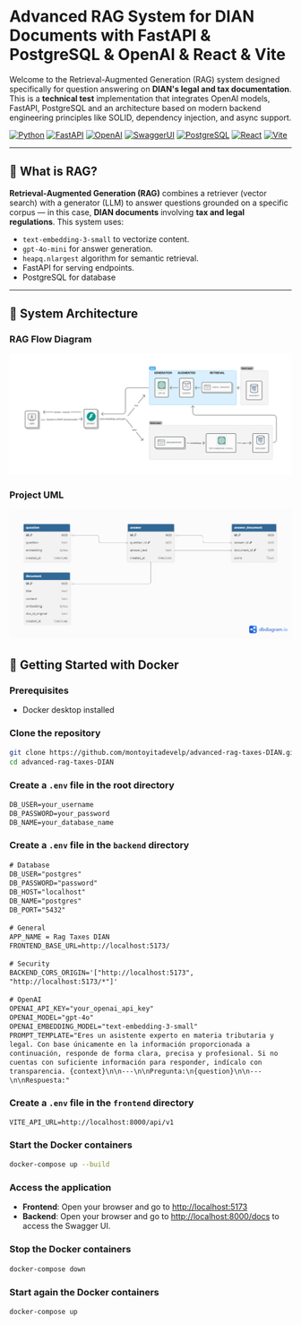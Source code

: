 # Advanced RAG System for DIAN Documents with FastAPI & PostgreSQL & OpenAI & React & Vite

Welcome to the Retrieval-Augmented Generation (RAG) system designed specifically for question answering on **DIAN's legal and tax documentation**. This is a **technical test** implementation that integrates OpenAI models, FastAPI, PostgreSQL and an architecture based on modern backend engineering principles like SOLID, dependency injection, and async support.

[![Python](https://img.shields.io/badge/Python-3.11-blue?logo=python)](https://www.python.org/)
[![FastAPI](https://img.shields.io/badge/FastAPI-1.0-teal?logo=fastapi)](https://fastapi.tiangolo.com/)
[![OpenAI](https://img.shields.io/badge/OpenAI-API-4B00B5?logo=openai)](https://platform.openai.com/)
[![SwaggerUI](https://img.shields.io/badge/Swagger-UI-orange?logo=swagger)](https://swagger.io/tools/swagger-ui/)
[![PostgreSQL](https://img.shields.io/badge/PostgreSQL-17-blue?logo=postgresql)](https://www.postgresql.org/)
[![React](https://img.shields.io/badge/React-18.x-blue?logo=react)](https://reactjs.org/)
[![Vite](https://img.shields.io/badge/Vite-5.x-purple?logo=vite)](https://vitejs.dev/)

---

## 🧠 What is RAG?

**Retrieval-Augmented Generation (RAG)** combines a retriever (vector search) with a generator (LLM) to answer questions grounded on a specific corpus — in this case, **DIAN documents** involving **tax and legal regulations**. This system uses:

- `text-embedding-3-small` to vectorize content.
- `gpt-4o-mini` for answer generation.
- `heapq.nlargest` algorithm for semantic retrieval.
- FastAPI for serving endpoints.
- PostgreSQL for database

---

## 📸 System Architecture

### RAG Flow Diagram

![RAG Flow](/resources/img/Architecture_RAG.jpg)


### Project UML

![UML](/resources/img/UML.png)

## 🚀 Getting Started with Docker

### Prerequisites
- Docker desktop installed

### Clone the repository

```bash
git clone https://github.com/montoyitadevelp/advanced-rag-taxes-DIAN.git
cd advanced-rag-taxes-DIAN
```

### Create a `.env` file in the root directory

```plainttext
DB_USER=your_username
DB_PASSWORD=your_password
DB_NAME=your_database_name
```

### Create a `.env` file in the `backend` directory

```plaintext
# Database
DB_USER="postgres"
DB_PASSWORD="password"
DB_HOST="localhost"
DB_NAME="postgres"
DB_PORT="5432"

# General
APP_NAME = Rag Taxes DIAN
FRONTEND_BASE_URL=http://localhost:5173/ 

# Security
BACKEND_CORS_ORIGIN='["http://localhost:5173", "http://localhost:5173/*"]'

# OpenAI
OPENAI_API_KEY="your_openai_api_key"
OPENAI_MODEL="gpt-4o"
OPENAI_EMBEDDING_MODEL="text-embedding-3-small"
PROMPT_TEMPLATE="Eres un asistente experto en materia tributaria y legal. Con base únicamente en la información proporcionada a continuación, responde de forma clara, precisa y profesional. Si no cuentas con suficiente información para responder, indícalo con transparencia. {context}\n\n---\n\nPregunta:\n{question}\n\n---\n\nRespuesta:"
```

### Create a `.env` file in the `frontend` directory

```plaintext
VITE_API_URL=http://localhost:8000/api/v1
```

### Start the Docker containers

```bash
docker-compose up --build
```

### Access the application
- **Frontend**: Open your browser and go to [http://localhost:5173](http://localhost:5173)
- **Backend**: Open your browser and go to [http://localhost:8000/docs](http://localhost:8000/docs) to access the Swagger UI.

### Stop the Docker containers
```bash
docker-compose down
```
### Start again the Docker containers
```bash
docker-compose up
```
